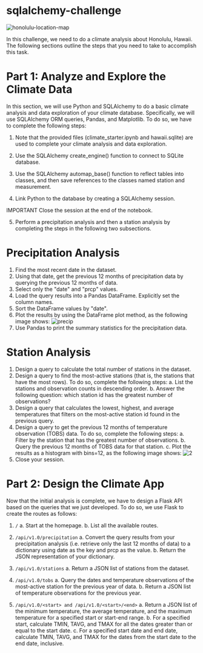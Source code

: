 # sqlalchemy-challenge

![honolulu-location-map](https://github.com/Pooja14n/sqlalchemy-challenge/assets/144713762/46b039f8-02ed-4c20-9ef4-0af8e8091da9)

In this challenge, we need to do a climate analysis about Honolulu, Hawaii. The following sections outline the steps that you need to take to accomplish this task. 

# Part 1: Analyze and Explore the Climate Data
In this section, we will use Python and SQLAlchemy to do a basic climate analysis and data exploration of your climate database. Specifically, we will use SQLAlchemy ORM queries, Pandas, and Matplotlib. To do so, we have to complete the following steps:

1. Note that the provided files (climate_starter.ipynb and hawaii.sqlite) are used to complete your climate analysis and data exploration.

2. Use the SQLAlchemy create_engine() function to connect to SQLite database.

3. Use the SQLAlchemy automap_base() function to reflect tables into classes, and then save references to the classes named station and measurement.

4. Link Python to the database by creating a SQLAlchemy session.

IMPORTANT
Close the session at the end of the notebook.

5. Perform a precipitation analysis and then a station analysis by completing the steps in the following two subsections.

# Precipitation Analysis
1. Find the most recent date in the dataset.
2. Using that date, get the previous 12 months of precipitation data by querying the previous 12 months of data.
3. Select only the "date" and "prcp" values.
4. Load the query results into a Pandas DataFrame. Explicitly set the column names.
5. Sort the DataFrame values by "date".
6. Plot the results by using the DataFrame plot method, as the following image shows:
![precip](https://github.com/Pooja14n/sqlalchemy-challenge/assets/144713762/e79b9c08-3332-43cb-9cb3-22762de21781)
7. Use Pandas to print the summary statistics for the precipitation data.

# Station Analysis
1. Design a query to calculate the total number of stations in the dataset.
2. Design a query to find the most-active stations (that is, the stations that have the most rows). To do so, complete the following steps:
  a. List the stations and observation counts in descending order.
  b. Answer the following question: which station id has the greatest number of observations?
3. Design a query that calculates the lowest, highest, and average temperatures that filters on the most-active station id found in the previous query.
4. Design a query to get the previous 12 months of temperature observation (TOBS) data. To do so, complete the following steps:
  a. Filter by the station that has the greatest number of observations.
  b. Query the previous 12 months of TOBS data for that station.
  c. Plot the results as a histogram with bins=12, as the following image shows:
![2](https://github.com/Pooja14n/sqlalchemy-challenge/assets/144713762/f6cc94ff-1eb0-4ae1-885a-829b85510032)
5. Close your session.

# Part 2: Design the Climate App
Now that the initial analysis is complete, we have to design a Flask API based on the queries that we just developed. To do so, we use Flask to create the routes as follows:

1. `/`
  a. Start at the homepage.
  b. List all the available routes.

2. `/api/v1.0/precipitation`
  a. Convert the query results from your precipitation analysis (i.e. retrieve only the last 12 months of data) to a dictionary using date as the key and prcp as the value.
  b. Return the JSON representation of your dictionary.

3. `/api/v1.0/stations`
  a. Return a JSON list of stations from the dataset.

4. `/api/v1.0/tobs`
  a. Query the dates and temperature observations of the most-active station for the previous year of data.
  b. Return a JSON list of temperature observations for the previous year.

5. `/api/v1.0/<start> and /api/v1.0/<start>/<end>`
  a. Return a JSON list of the minimum temperature, the average temperature, and the maximum temperature for a specified start or start-end range.
  b. For a specified start, calculate TMIN, TAVG, and TMAX for all the dates greater than or equal to the start date.
  c. For a specified start date and end date, calculate TMIN, TAVG, and TMAX for the dates from the start date to the end date, inclusive.
